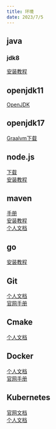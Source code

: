 ```yaml
---
title: 环境
date: 2023/7/5
---
```


## java

### jdk8
[安装教程](http://xingenhi.gitee.io/blog/docs/operations/linux/Java.html)<br>

## openjdk11
[OpenJDK](https://openjdk.org/)<br>

## openjdk17
[Graalvm下载](https://www.graalvm.org/)<br>

## node.js
[下载](https://nodejs.org/en)<br>
[安装教程](http://xingenhi.gitee.io/blog/docs/operations/linux/Node.js.html)<br>

## maven
[手册](https://books.sonatype.com/mvnref-book/reference/index.html)<br>
[安装教程](http://xingenhi.gitee.io/blog/docs/operations/linux/Maven.html)<br>
[个人文档](http://xingenhi.gitee.io/blog/docs/operations/base_env/Maven.html)<br>

## go
[安装教程](http://xingenhi.gitee.io/blog/docs/operations/linux/Go.html)<br>

## Git
[个人文档](http://xingenhi.gitee.io/blog/docs/operations/base_env/Git.html)<br>
[官网手册](https://git-scm.com/book/zh/v2)<br>

## Cmake
[个人文档](http://xingenhi.gitee.io/blog/docs/operations/base_env/Cmake.html)<br>

## Docker
[个人文档](http://xingenhi.gitee.io/blog/docs/operations/ci/Docker.html)<br>
[官网手册](https://docs.docker.com/)<br>

## Kubernetes
[官网文档](https://kubernetes.io/zh-cn/docs/home/)<br>
[个人文档](http://xingenhi.gitee.io/blog/docs/operations/ci/Kubernetes.html)<br>

